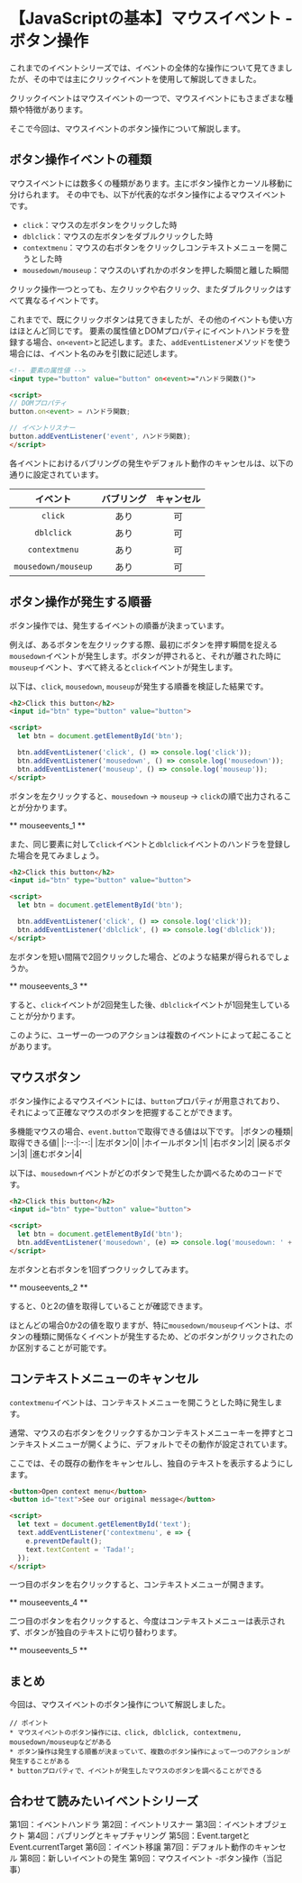 # 【JavaScriptの基本】マウスイベント -ボタン操作

これまでのイベントシリーズでは、イベントの全体的な操作について見てきましたが、その中では主にクリックイベントを使用して解説してきました。

クリックイベントはマウスイベントの一つで、マウスイベントにもさまざまな種類や特徴があります。

そこで今回は、マウスイベントのボタン操作について解説します。

## ボタン操作イベントの種類
マウスイベントには数多くの種類があります。主にボタン操作とカーソル移動に分けられます。
その中でも、以下が代表的なボタン操作によるマウスイベントです。

* ```click```：マウスの左ボタンをクリックした時
* ```dblclick```：マウスの左ボタンをダブルクリックした時
* ```contextmenu```：マウスの右ボタンをクリックしコンテキストメニューを開こうとした時
* ```mousedown/mouseup```：マウスのいずれかのボタンを押した瞬間と離した瞬間

クリック操作一つとっても、左クリックや右クリック、またダブルクリックはすべて異なるイベントです。

これまでで、既にクリックボタンは見てきましたが、その他のイベントも使い方はほとんど同じです。
要素の属性値とDOMプロパティにイベントハンドラを登録する場合、```on<event>```と記述します。また、```addEventListener```メソッドを使う場合には、イベント名のみを引数に記述します。
```html
<!-- 要素の属性値 -->
<input type="button" value="button" on<event>="ハンドラ関数()">

<script>
// DOMプロパティ
button.on<event> = ハンドラ関数;

// イベントリスナー
button.addEventListener('event', ハンドラ関数);
</script>
```

各イベントにおけるバブリングの発生やデフォルト動作のキャンセルは、以下の通りに設定されています。

|イベント|バブリング|キャンセル|
|:--:|:--:|:--:|
|```click```|あり|可|
|```dblclick```|あり|可|
|```contextmenu```|あり|可|
|```mousedown/mouseup```|あり|可|

## ボタン操作が発生する順番
ボタン操作では、発生するイベントの順番が決まっています。

例えば、あるボタンを左クリックする際、最初にボタンを押す瞬間を捉える```mousedown```イベントが発生します。ボタンが押されると、それが離された時に```mouseup```イベント、すべて終えると```click```イベントが発生します。

以下は、```click```, ```mousedown```, ```mouseup```が発生する順番を検証した結果です。
```html
<h2>Click this button</h2>
<input id="btn" type="button" value="button">

<script>
  let btn = document.getElementById('btn');

  btn.addEventListener('click', () => console.log('click'));
  btn.addEventListener('mousedown', () => console.log('mousedown'));
  btn.addEventListener('mouseup', () => console.log('mouseup'));
</script>
```

ボタンを左クリックすると、```mousedown``` → ```mouseup``` → ```click```の順で出力されることが分かります。

** mouseevents_1 **

また、同じ要素に対して```click```イベントと```dblclick```イベントのハンドラを登録した場合を見てみましょう。
```html
<h2>Click this button</h2>
<input id="btn" type="button" value="button">

<script>
  let btn = document.getElementById('btn');

  btn.addEventListener('click', () => console.log('click'));
  btn.addEventListener('dblclick', () => console.log('dblclick'));
</script>
```

左ボタンを短い間隔で2回クリックした場合、どのような結果が得られるでしょうか。

** mouseevents_3 **

すると、```click```イベントが2回発生した後、```dblclick```イベントが1回発生していることが分かります。

このように、ユーザーの一つのアクションは複数のイベントによって起こることがあります。

## マウスボタン
ボタン操作によるマウスイベントには、```button```プロパティが用意されており、
それによって正確なマウスのボタンを把握することができます。

多機能マウスの場合、```event.button```で取得できる値は以下です。
|ボタンの種類|取得できる値|
|:--:|:--:|
|左ボタン|0|
|ホイールボタン|1|
|右ボタン|2|
|戻るボタン|3|
|進むボタン|4|

以下は、```mousedown```イベントがどのボタンで発生したか調べるためのコードです。

```html
<h2>Click this button</h2>
<input id="btn" type="button" value="button">

<script>
  let btn = document.getElementById('btn');
  btn.addEventListener('mousedown', (e) => console.log('mousedown: ' + e.button));
</script>
```

左ボタンと右ボタンを1回ずつクリックしてみます。

** mouseevents_2 **

すると、0と2の値を取得していることが確認できます。

ほとんどの場合0か2の値を取りますが、特に```mousedown/mouseup```イベントは、ボタンの種類に関係なくイベントが発生するため、どのボタンがクリックされたのか区別することが可能です。

## コンテキストメニューのキャンセル
```contextmenu```イベントは、コンテキストメニューを開こうとした時に発生します。

通常、マウスの右ボタンをクリックするかコンテキストメニューキーを押すとコンテキストメニューが開くように、デフォルトでその動作が設定されています。

ここでは、その既存の動作をキャンセルし、独自のテキストを表示するようにします。
```html
<button>Open context menu</button>
<button id="text">See our original message</button>

<script>
  let text = document.getElementById('text');
  text.addEventListener('contextmenu', e => {
    e.preventDefault();
    text.textContent = 'Tada!';
  });
</script>
 ```

一つ目のボタンを右クリックすると、コンテキストメニューが開きます。

** mouseevents_4 **

二つ目のボタンを右クリックすると、今度はコンテキストメニューは表示されず、ボタンが独自のテキストに切り替わります。

** mouseevents_5 **

## まとめ
今回は、マウスイベントのボタン操作について解説しました。

```plain
// ポイント
* マウスイベントのボタン操作には、click, dblclick, contextmenu, mousedown/mouseupなどがある
* ボタン操作は発生する順番が決まっていて、複数のボタン操作によって一つのアクションが発生することがある
* buttonプロパティで、イベントが発生したマウスのボタンを調べることができる
```

## 合わせて読みたいイベントシリーズ
第1回：イベントハンドラ
第2回：イベントリスナー
第3回：イベントオブジェクト
第4回：バブリングとキャプチャリング
第5回：Event.targetとEvent.currentTarget
第6回：イベント移譲
第7回：デフォルト動作のキャンセル
第8回：新しいイベントの発生
第9回：マウスイベント -ボタン操作（当記事）


